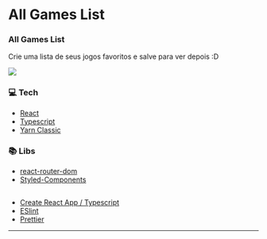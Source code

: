 # All Games List

<h3>All Games List</h3>
<p>Crie uma lista de seus jogos favoritos e salve para ver depois :D</p>
<img src='https://res.cloudinary.com/dmceve2cp/image/upload/v1685978898/ecomerce/Screenshot_3_wwu47i.png'>

### 💻  Tech

* [React](https://reactjs.org/)
* [Typescript](https://www.typescriptlang.org/)
* [Yarn Classic](https://github.com/yarnpkg/yarn/blob/master/CHANGELOG.md)

### 📚 Libs

* [react-router-dom](https://www.npmjs.com/package/react-router-dom)
* [Styled-Components](https://styled-components.com/)

<h2></h2>

* [Create React App / Typescript](https://create-react-app.dev/)
* [ESlint](https://eslint.org/)
* [Prettier](https://prettier.io/)

---
